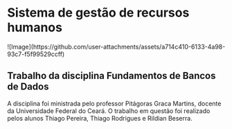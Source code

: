 <h1>Sistema de gestão de recursos humanos</h1>
![Image](https://github.com/user-attachments/assets/a714c410-6133-4a98-93c7-f5f99529ccff)

<h2>Trabalho da disciplina Fundamentos de Bancos de Dados</h2>
<p1>A disciplina foi ministrada pelo professor Pitágoras Graca Martins, docente da Universidade
Federal do Ceará.</p1>
<p1>O trabalho em questão foi realizado pelos alunos Thiago Pereira, Thiago Rodrigues e Rildian Beserra.</p1>
